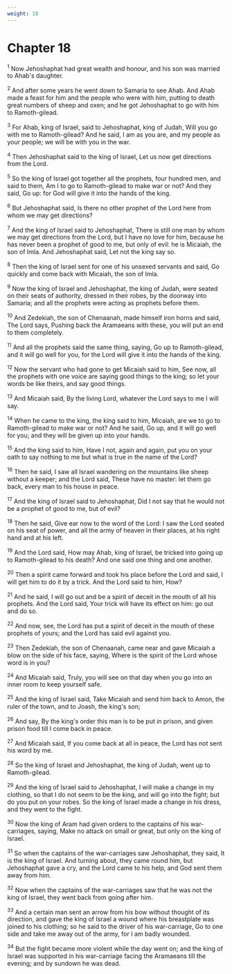 ```yaml
---
weight: 18
---
```


# Chapter 18

<sup>1</sup> Now Jehoshaphat had great wealth and honour, and his son was married to Ahab's daughter. 

<sup>2</sup> And after some years he went down to Samaria to see Ahab. And Ahab made a feast for him and the people who were with him, putting to death great numbers of sheep and oxen; and he got Jehoshaphat to go with him to Ramoth-gilead. 

<sup>3</sup> For Ahab, king of Israel, said to Jehoshaphat, king of Judah, Will you go with me to Ramoth-gilead? And he said, I am as you are, and my people as your people; we will be with you in the war. 

<sup>4</sup> Then Jehoshaphat said to the king of Israel, Let us now get directions from the Lord. 

<sup>5</sup> So the king of Israel got together all the prophets, four hundred men, and said to them, Am I to go to Ramoth-gilead to make war or not? And they said, Go up: for God will give it into the hands of the king. 

<sup>6</sup> But Jehoshaphat said, Is there no other prophet of the Lord here from whom we may get directions? 

<sup>7</sup> And the king of Israel said to Jehoshaphat, There is still one man by whom we may get directions from the Lord, but I have no love for him, because he has never been a prophet of good to me, but only of evil: he is Micaiah, the son of Imla. And Jehoshaphat said, Let not the king say so. 

<sup>8</sup> Then the king of Israel sent for one of his unsexed servants and said, Go quickly and come back with Micaiah, the son of Imla. 

<sup>9</sup> Now the king of Israel and Jehoshaphat, the king of Judah, were seated on their seats of authority, dressed in their robes, by the doorway into Samaria; and all the prophets were acting as prophets before them. 

<sup>10</sup> And Zedekiah, the son of Chenaanah, made himself iron horns and said, The Lord says, Pushing back the Aramaeans with these, you will put an end to them completely. 

<sup>11</sup> And all the prophets said the same thing, saying, Go up to Ramoth-gilead, and it will go well for you, for the Lord will give it into the hands of the king. 

<sup>12</sup> Now the servant who had gone to get Micaiah said to him, See now, all the prophets with one voice are saying good things to the king; so let your words be like theirs, and say good things. 

<sup>13</sup> And Micaiah said, By the living Lord, whatever the Lord says to me I will say. 

<sup>14</sup> When he came to the king, the king said to him, Micaiah, are we to go to Ramoth-gilead to make war or not? And he said, Go up, and it will go well for you; and they will be given up into your hands. 

<sup>15</sup> And the king said to him, Have I not, again and again, put you on your oath to say nothing to me but what is true in the name of the Lord? 

<sup>16</sup> Then he said, I saw all Israel wandering on the mountains like sheep without a keeper; and the Lord said, These have no master: let them go back, every man to his house in peace. 

<sup>17</sup> And the king of Israel said to Jehoshaphat, Did I not say that he would not be a prophet of good to me, but of evil? 

<sup>18</sup> Then he said, Give ear now to the word of the Lord: I saw the Lord seated on his seat of power, and all the army of heaven in their places, at his right hand and at his left. 

<sup>19</sup> And the Lord said, How may Ahab, king of Israel, be tricked into going up to Ramoth-gilead to his death? And one said one thing and one another. 

<sup>20</sup> Then a spirit came forward and took his place before the Lord and said, I will get him to do it by a trick. And the Lord said to him, How? 

<sup>21</sup> And he said, I will go out and be a spirit of deceit in the mouth of all his prophets. And the Lord said, Your trick will have its effect on him: go out and do so. 

<sup>22</sup> And now, see, the Lord has put a spirit of deceit in the mouth of these prophets of yours; and the Lord has said evil against you. 

<sup>23</sup> Then Zedekiah, the son of Chenaanah, came near and gave Micaiah a blow on the side of his face, saying, Where is the spirit of the Lord whose word is in you? 

<sup>24</sup> And Micaiah said, Truly, you will see on that day when you go into an inner room to keep yourself safe. 

<sup>25</sup> And the king of Israel said, Take Micaiah and send him back to Amon, the ruler of the town, and to Joash, the king's son; 

<sup>26</sup> And say, By the king's order this man is to be put in prison, and given prison food till I come back in peace. 

<sup>27</sup> And Micaiah said, If you come back at all in peace, the Lord has not sent his word by me. 

<sup>28</sup> So the king of Israel and Jehoshaphat, the king of Judah, went up to Ramoth-gilead. 

<sup>29</sup> And the king of Israel said to Jehoshaphat, I will make a change in my clothing, so that I do not seem to be the king, and will go into the fight; but do you put on your robes. So the king of Israel made a change in his dress, and they went to the fight. 

<sup>30</sup> Now the king of Aram had given orders to the captains of his war-carriages, saying, Make no attack on small or great, but only on the king of Israel. 

<sup>31</sup> So when the captains of the war-carriages saw Jehoshaphat, they said, It is the king of Israel. And turning about, they came round him, but Jehoshaphat gave a cry, and the Lord came to his help, and God sent them away from him. 

<sup>32</sup> Now when the captains of the war-carriages saw that he was not the king of Israel, they went back from going after him. 

<sup>33</sup> And a certain man sent an arrow from his bow without thought of its direction, and gave the king of Israel a wound where his breastplate was joined to his clothing; so he said to the driver of his war-carriage, Go to one side and take me away out of the army, for I am badly wounded. 

<sup>34</sup> But the fight became more violent while the day went on; and the king of Israel was supported in his war-carriage facing the Aramaeans till the evening; and by sundown he was dead. 


